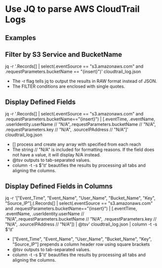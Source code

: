 # Use JQ to parse AWS CloudTrail Logs

## Examples
## Filter by S3 Service and BucketName
jq -r '.Records[] | select(.eventSource == "s3.amazonaws.com" and .requestParameters.bucketName == "{insert}")' cloudtrail_log.json

- The -r flag tells jq to output the results in RAW format instead of JSON. 
- The FILTER conditions are enclosed with single quotes.

## Display Defined Fields
jq -r '.Records[] | select(.eventSource == "s3.amazonaws.com" and .requestParameters.bucketName=="{insert}") | [.eventTime, .eventName, .userIdentity.userName // "N/A",.requestParameters.bucketName // "N/A", .requestParameters.key // "N/A", .sourceIPAddress // "N/A"]' cloudtrail_log.json 

- [] process and create any array with specified from each reach
- The string // "N/A" is included for formatting reasons. If the field does not have a value, it will display N/A instead.
- @tsv outputs to tab-separated values.
- column -t -s $'\t' beautifies the results by processing all tabs and aligning the columns.

## Display Defined Fields in Columns
jq -r '["Event_Time", "Event_Name", "User_Name", "Bucket_Name", "Key", "Source_IP"],(.Records[] | select(.eventSource == "s3.amazonaws.com" and .requestParameters.bucketName=="{insert}") | [.eventTime, .eventName, .userIdentity.userName // "N/A",.requestParameters.bucketName // "N/A", .requestParameters.key // "N/A", .sourceIPAddress // "N/A"]) | @tsv' cloudtrail_log.json | column -t -s $'\t'

- ["Event_Time", "Event_Name", "User_Name", "Bucket_Name", "Key", "Source_IP"] prepends a column header row using square brackets
- @tsv outputs to tab-separated values.
- column -t -s $'\t' beautifies the results by processing all tabs and aligning the columns.